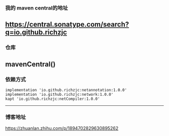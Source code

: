 ### 我的 maven central的地址
https://central.sonatype.com/search?q=io.github.richzjc
---
### 仓库
mavenCentral()
---
### 依赖方式 
```
implementation 'io.github.richzjc:netannotation:1.0.0'
implementation 'io.github.richzjc:network:1.0.0'
kapt 'io.github.richzjc:netCompiler:1.0.0'
```
---
### 博客地址
https://zhuanlan.zhihu.com/p/1894702829630895262
